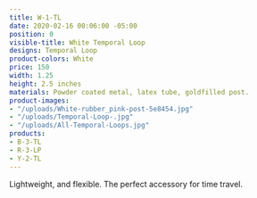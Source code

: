 ```yaml
---
title: W-1-TL
date: 2020-02-16 00:06:00 -05:00
position: 0
visible-title: White Temporal Loop
designs: Temporal Loop
product-colors: White
price: 150
width: 1.25
height: 2.5 inches
materials: Powder coated metal, latex tube, goldfilled post.
product-images:
- "/uploads/White-rubber_pink-post-5e8454.jpg"
- "/uploads/Temporal-Loop-.jpg"
- "/uploads/All-Temporal-Loops.jpg"
products:
- B-3-TL
- R-3-LP
- Y-2-TL
---
```


Lightweight, and flexible. The perfect accessory for time travel. 